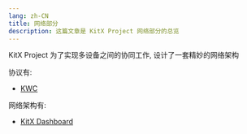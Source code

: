 ```yaml
---
lang: zh-CN
title: 网络部分
description: 这篇文章是 KitX Project 网络部分的总览
---
```


KitX Project 为了实现多设备之间的协同工作, 设计了一套精妙的网络架构

协议有:

- [KWC](kitx-web-command.md)

网络架构有:

- [KitX Dashboard](kitx-dashboard-network.md)


